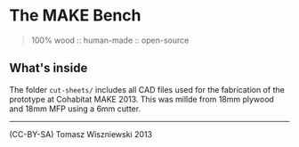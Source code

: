 The MAKE Bench
==========
> 100% wood :: human-made :: open-source

What's inside
-------------

The folder `cut-sheets/` includes all CAD files used for the fabrication of the prototype at Cohabitat MAKE 2013. This was millde from 18mm plywood and 18mm MFP using a 6mm cutter.

***

(CC-BY-SA) Tomasz Wiszniewski 2013
